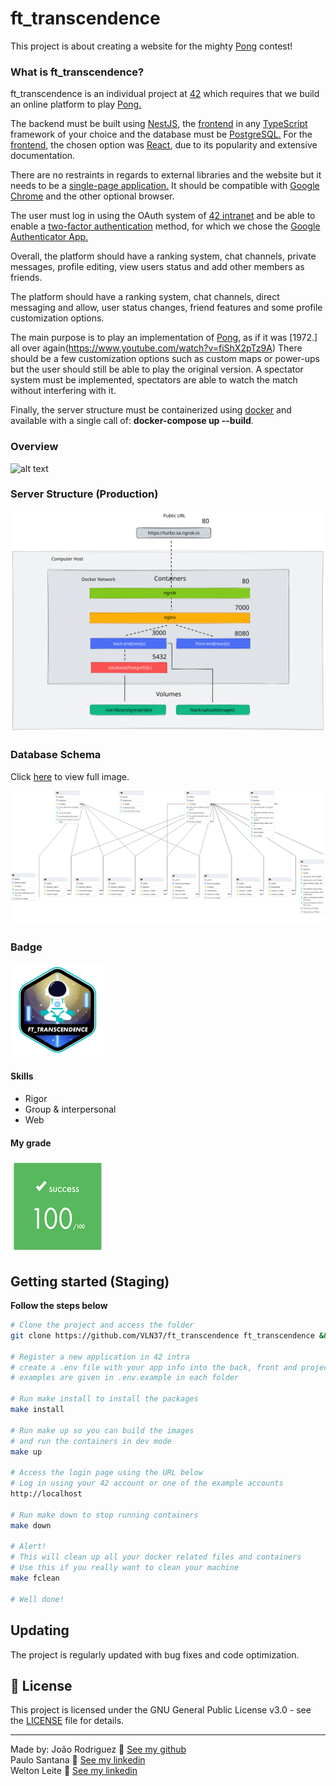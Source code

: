 # ft_transcendence
This project is about creating a website for the mighty [Pong](https://en.wikipedia.org/wiki/Pong) contest!

### What is ft_transcendence?
ft_transcendence is an individual project at [42](42sp.org.br) which requires that we build an online platform to play [Pong.](https://en.wikipedia.org/wiki/Pong)

The backend must be built using [NestJS](https://nestjs.com/), the [frontend](https://en.wikipedia.org/wiki/Frontend_and_backend) in any [TypeScript](https://www.typescriptlang.org/) framework of your choice and the database must be [PostgreSQL.](https://www.postgresql.org/) For the [frontend](https://en.wikipedia.org/wiki/Frontend_and_backend), the chosen option was [React](https://reactjs.org/), due to its popularity and extensive documentation.

There are no restraints in regards to external libraries and the website but it needs to be a [single-page application.](https://en.wikipedia.org/wiki/Single-page_application) It should be compatible with [Google Chrome](https://www.google.com/intl/en-US/chrome/) and the other optional browser.

The user must log in using the OAuth system of [42 intranet](https://intra.42.fr/) and be able to enable a [two-factor authentication](https://authy.com/what-is-2fa/) method, for which we chose the [Google Authenticator App.](https://play.google.com/store/apps/details?id=com.google.android.apps.authenticator2&hl=en_US&gl=US)

Overall, the platform should have a ranking system, chat channels, private messages, profile editing, view users status and add other members as friends.

The platform should have a ranking system, chat channels, direct messaging and allow, user status changes, friend features and some profile customization options.

The main purpose is to play an implementation of [Pong](https://en.wikipedia.org/wiki/Pong), as if it was [1972.] all over again(https://www.youtube.com/watch?v=fiShX2pTz9A) There should be a few customization options such as custom maps or power-ups but the user should still be able to play the original version.
A spectator system must be implemented, spectators are able to watch the match without interfering with it.

Finally, the server structure must be containerized using [docker](https://www.docker.com/) and available with a single call of: **docker-compose up --build**.

### Overview
![alt text](./images/720-15.gif)

### Server Structure (Production)
![alt text](./images/ft_transcendence.svg)

### Database Schema
Click [here](./images/database2.png) to view full image.

![alt text](./images/database2.png)

### Badge
<img src="./images/ft_transcendencee.png" width="150" height="150"/>

#### Skills
- Rigor
- Group & interpersonal
- Web

#### My grade
<img src="./images/score2.png" width="150" height="150"/>


## Getting started (Staging)
**Follow the steps below**
```bash
# Clone the project and access the folder
git clone https://github.com/VLN37/ft_transcendence ft_transcendence && cd ft_transcendence/

# Register a new application in 42 intra
# create a .env file with your app info into the back, front and project root folder
# examples are given in .env.example in each folder

# Run make install to install the packages
make install

# Run make up so you can build the images
# and run the containers in dev mode
make up

# Access the login page using the URL below
# Log in using your 42 account or one of the example accounts
http://localhost

# Run make down to stop running containers
make down

# Alert!
# This will clean up all your docker related files and containers
# Use this if you really want to clean your machine
make fclean

# Well done!
```

## Updating

The project is regularly updated with bug fixes and code optimization.

## 📝 License

This project is licensed under the GNU General Public License v3.0 - see the [LICENSE](LICENSE) file for details.

---

Made by:
João Rodriguez 👋 [See my github](https://github.com/VLN37)<br/>
Paulo Santana 👋 [See my linkedin](https://www.linkedin.com/in/paulostn/)<br/>
Welton Leite 👋 [See my linkedin](https://www.linkedin.com/in/welton-leite-b3492985/)<br/>
